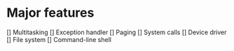 # Major features
[] Multitasking
[] Exception handler
[] Paging
[] System calls
[] Device driver
[] File system
[] Command-line shell
